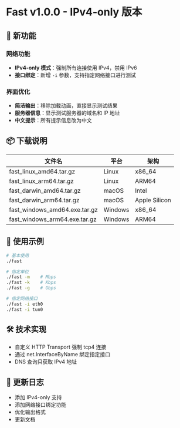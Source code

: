 # Fast v1.0.0 - IPv4-only 版本

## 🚀 新功能

### 网络功能
- **IPv4-only 模式**：强制所有连接使用 IPv4，禁用 IPv6
- **接口绑定**：新增 `-i` 参数，支持指定网络接口进行测试

### 界面优化  
- **简洁输出**：移除加载动画，直接显示测试结果
- **服务器信息**：显示测试服务器的域名和 IP 地址
- **中文提示**：所有提示信息改为中文

## 📦 下载说明

| 文件名 | 平台 | 架构 |
|--------|------|------|
| fast_linux_amd64.tar.gz | Linux | x86_64 |
| fast_linux_arm64.tar.gz | Linux | ARM64 |
| fast_darwin_amd64.tar.gz | macOS | Intel |
| fast_darwin_arm64.tar.gz | macOS | Apple Silicon |
| fast_windows_amd64.exe.tar.gz | Windows | x86_64 |
| fast_windows_arm64.exe.tar.gz | Windows | ARM64 |

## 🔧 使用示例

```bash
# 基本使用
./fast

# 指定单位
./fast -m    # Mbps
./fast -k    # Kbps
./fast -g    # Gbps

# 指定网络接口
./fast -i eth0
./fast -i tun0
```

## 🛠️ 技术实现

- 自定义 HTTP Transport 强制 tcp4 连接
- 通过 net.InterfaceByName 绑定指定接口
- DNS 查询只获取 IPv4 地址

## 📝 更新日志

- 添加 IPv4-only 支持
- 添加网络接口绑定功能
- 优化输出格式
- 更新文档